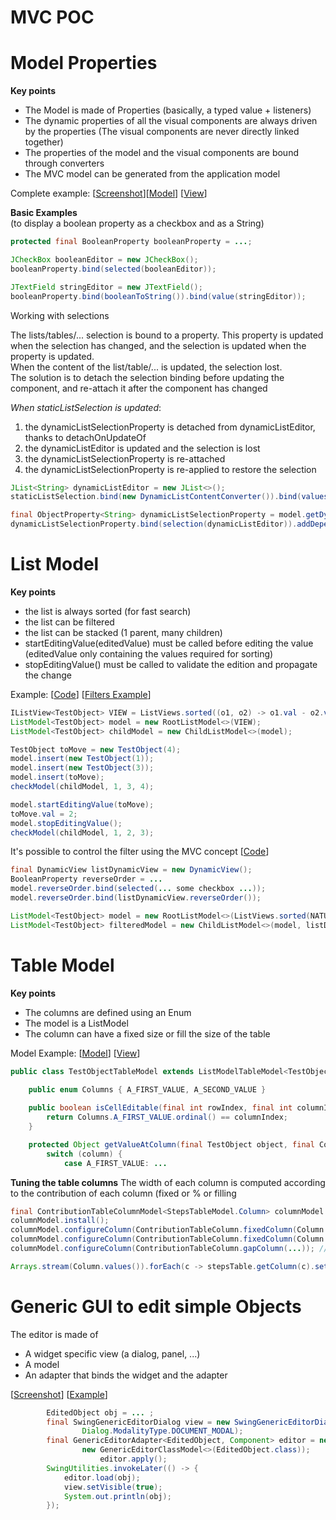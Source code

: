 # MVC POC

# Model Properties

**Key points**
* The Model is made of Properties (basically, a typed value + listeners)
* The dynamic properties of all the visual components are always driven by the properties
  (The visual components are never directly linked together)
* The properties of the model and the visual components are bound through converters
* The MVC model can be generated from the application model

Complete example: [[Screenshot](../screenshots/MVC_Full_TC.png)][[Model](lib-gui-examples/src/main/java/ch/skymarshall/example/gui/controller/impl/ControllerExampleModel.java)] [[View](lib-gui-examples/src/main/java/ch/skymarshall/example/gui/controller/impl/ControllerExampleView.java)] 

**Basic Examples**  
(to display a boolean property as a checkbox and as a String)
```java
protected final BooleanProperty booleanProperty = ...;

JCheckBox booleanEditor = new JCheckBox();
booleanProperty.bind(selected(booleanEditor));

JTextField stringEditor = new JTextField();
booleanProperty.bind(booleanToString()).bind(value(stringEditor));
```
Working with selections  

The lists/tables/... selection is bound to a property. This property is updated when the selection has changed, and the selection is updated when the property is updated.  
When the content of the list/table/... is updated, the selection lost.  
The solution is to detach the selection binding before updating the component, and re-attach it after the component has changed   

_When staticListSelection is updated_:
1. the dynamicListSelectionProperty is detached from dynamicListEditor, thanks to detachOnUpdateOf
1. the dynamicListEditor is updated and the selection is lost 
1. the dynamicListSelectionProperty is re-attached
1. the dynamicListSelectionProperty is re-applied to restore the selection

```java
JList<String> dynamicListEditor = new JList<>();
staticListSelection.bind(new DynamicListContentConverter()).bind(values(dynamicListEditor));

final ObjectProperty<String> dynamicListSelectionProperty = model.getDynamicListObjectProperty();
dynamicListSelectionProperty.bind(selection(dynamicListEditor)).addDependency(detachOnUpdateOf(staticListSelection));
```

# List Model

**Key points**
* the list is always sorted (for fast search)
* the list can be filtered
* the list can be stacked (1 parent, many children) 
* startEditingValue(editedValue) must be called before editing the value (editedValue only containing the values required for sorting)
* stopEditingValue() must be called to validate the edition and propagate the change

Example: [[Code](lib-gui-java8/src/test/java/ch/skymarshall/gui/model/ListModelBasicTest.java)] [[Filters Example](lib-gui-java8/src/test/java/ch/skymarshall/gui/model/FilterObjectModelTest.java)]

```java
IListView<TestObject> VIEW = ListViews.sorted((o1, o2) -> o1.val - o2.val);
ListModel<TestObject> model = new RootListModel<>(VIEW);
ListModel<TestObject> childModel = new ChildListModel<>(model);

TestObject toMove = new TestObject(4);
model.insert(new TestObject(1));
model.insert(new TestObject(3));
model.insert(toMove);
checkModel(childModel, 1, 3, 4);

model.startEditingValue(toMove);
toMove.val = 2;
model.stopEditingValue();
checkModel(childModel, 1, 2, 3);
```
It's possible to control the filter using the MVC concept  [[Code](lib-gui-examples/src/main/java/ch/skymarshall/example/gui/model/impl/TableModelExampleView.java)]

```java
final DynamicView listDynamicView = new DynamicView();
BooleanProperty reverseOrder = ...
model.reverseOrder.bind(selected(... some checkbox ...));
model.reverseOrder.bind(listDynamicView.reverseOrder());

ListModel<TestObject> model = new RootListModel<>(ListViews.sorted(NATURAL_ORDER));
ListModel<TestObject> filteredModel = new ChildListModel<>(model, listDynamicView);
```

# Table Model

**Key points**
* The columns are defined using an Enum
* The model is a ListModel
* The column can have a fixed size or fill the size of the table
 
Model Example: [[Model](lib-gui-examples/src/main/java/ch/skymarshall/example/gui/TestObjectTableModel.java)] [[View](lib-gui-examples/src/main/java/ch/skymarshall/example/gui/model/impl/TableModelExampleView.java)]

```java
public class TestObjectTableModel extends ListModelTableModel<TestObject, Columns> {

	public enum Columns { A_FIRST_VALUE, A_SECOND_VALUE	}
	
	public boolean isCellEditable(final int rowIndex, final int columnIndex) {
		return Columns.A_FIRST_VALUE.ordinal() == columnIndex;
	}

   	protected Object getValueAtColumn(final TestObject object, final Columns column) {
		switch (column) {
			case A_FIRST_VALUE: ...
```
**Tuning the table columns**
The width of each column is computed according to the contribution of each column (fixed or % or filling  

```java
final ContributionTableColumnModel<StepsTableModel.Column> columnModel = new ContributionTableColumnModel<>(table);
columnModel.install();
columnModel.configureColumn(ContributionTableColumn.fixedColumn(Column.STEP, 20, new DefaultTableCellRenderer()));
columnModel.configureColumn(ContributionTableColumn.fixedColumn(Column.ACTOR, 120, new DefaultTableCellRenderer()));
columnModel.configureColumn(ContributionTableColumn.gapColumn(...)); // Fills the rest of the table 

Arrays.stream(Column.values()).forEach(c -> stepsTable.getColumn(c).setCellEditor(new Editor()));
```

# Generic GUI to edit simple Objects

The editor is made of
* A widget specific view (a dialog, panel, ...)
* A model 
* An adapter that binds the widget and the adapter 

[[Screenshot](../screenshots/Generic_Editor.png)]
[[Example](lib-gui-examples/src/main/java/ch/skymarshall/example/gui/tools/GenericEditorLauncher.java)]

```java
		EditedObject obj = ... ;
		final SwingGenericEditorDialog view = new SwingGenericEditorDialog(null, "Test",
				Dialog.ModalityType.DOCUMENT_MODAL);
		final GenericEditorAdapter<EditedObject, Component> editor = new GenericEditorAdapter<>(view,
				new GenericEditorClassModel<>(EditedObject.class));
					editor.apply();
		SwingUtilities.invokeLater(() -> {
			editor.load(obj);
			view.setVisible(true);
			System.out.println(obj);
		});
```
